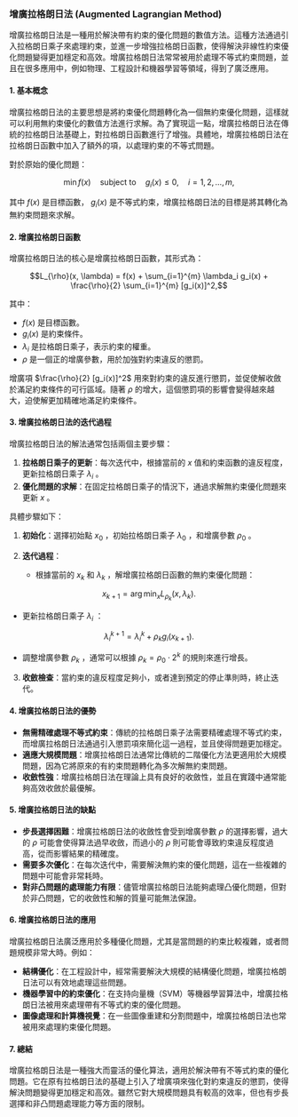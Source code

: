 ### 增廣拉格朗日法 (Augmented Lagrangian Method)

增廣拉格朗日法是一種用於解決帶有約束的優化問題的數值方法。這種方法通過引入拉格朗日乘子來處理約束，並進一步增強拉格朗日函數，使得解決非線性約束優化問題變得更加穩定和高效。增廣拉格朗日法常常被用於處理不等式約束問題，並且在很多應用中，例如物理、工程設計和機器學習等領域，得到了廣泛應用。

#### 1. **基本概念**

增廣拉格朗日法的主要思想是將約束優化問題轉化為一個無約束優化問題，這樣就可以利用無約束優化的數值方法進行求解。為了實現這一點，增廣拉格朗日法在傳統的拉格朗日法基礎上，對拉格朗日函數進行了增強。具體地，增廣拉格朗日法在拉格朗日函數中加入了額外的項，以處理約束的不等式問題。

對於原始的優化問題：

$$\min f(x) \quad \text{subject to} \quad g_i(x) \leq 0, \quad i = 1, 2, \dots, m,$$

其中  $`f(x)`$  是目標函數， $`g_i(x)`$  是不等式約束，增廣拉格朗日法的目標是將其轉化為無約束問題來求解。

#### 2. **增廣拉格朗日函數**

增廣拉格朗日法的核心是增廣拉格朗日函數，其形式為：

$$L_{\rho}(x, \lambda) = f(x) + \sum_{i=1}^{m} \lambda_i g_i(x) + \frac{\rho}{2} \sum_{i=1}^{m} [g_i(x)]^2,$$

其中：
-  $`f(x)`$  是目標函數。
-  $`g_i(x)`$  是約束條件。
-  $`\lambda_i`$  是拉格朗日乘子，表示約束的權重。
-  $`\rho`$  是一個正的增廣參數，用於加強對約束違反的懲罰。

增廣項  $`\frac{\rho}{2} [g_i(x)]^2`$  用來對約束的違反進行懲罰，並促使解收斂於滿足約束條件的可行區域。隨著  $`\rho`$  的增大，這個懲罰項的影響會變得越來越大，迫使解更加精確地滿足約束條件。

#### 3. **增廣拉格朗日法的迭代過程**

增廣拉格朗日法的解法通常包括兩個主要步驟：
1. **拉格朗日乘子的更新**：每次迭代中，根據當前的  $`x`$  值和約束函數的違反程度，更新拉格朗日乘子  $`\lambda_i`$ 。
2. **優化問題的求解**：在固定拉格朗日乘子的情況下，通過求解無約束優化問題來更新  $`x`$ 。

具體步驟如下：

1. **初始化**：選擇初始點  $`x_0`$ ，初始拉格朗日乘子  $`\lambda_0`$ ，和增廣參數  $`\rho_0`$ 。

2. **迭代過程**：
   - 根據當前的  $`x_k`$  和  $`\lambda_k`$ ，解增廣拉格朗日函數的無約束優化問題：
     
$$x_{k+1} = \arg \min_{x} L_{\rho_k}(x, \lambda_k).$$

   - 更新拉格朗日乘子  $`\lambda_i`$ ：
     
$$\lambda_i^{k+1} = \lambda_i^k + \rho_k g_i(x_{k+1}).$$

   - 調整增廣參數  $`\rho_k`$ ，通常可以根據  $`\rho_k = \rho_0 \cdot 2^k`$  的規則來進行增長。

3. **收斂檢查**：當約束的違反程度足夠小，或者達到預定的停止準則時，終止迭代。

#### 4. **增廣拉格朗日法的優勢**

- **無需精確處理不等式約束**：傳統的拉格朗日乘子法需要精確處理不等式約束，而增廣拉格朗日法通過引入懲罰項來簡化這一過程，並且使得問題更加穩定。
- **適應大規模問題**：增廣拉格朗日法通常比傳統的二階優化方法更適用於大規模問題，因為它將原來的有約束問題轉化為多次解無約束問題。
- **收斂性強**：增廣拉格朗日法在理論上具有良好的收斂性，並且在實踐中通常能夠高效收斂於最優解。

#### 5. **增廣拉格朗日法的缺點**

- **步長選擇困難**：增廣拉格朗日法的收斂性會受到增廣參數  $`\rho`$  的選擇影響，過大的  $`\rho`$  可能會使得算法過早收斂，而過小的  $`\rho`$  則可能會導致約束違反程度過高，從而影響結果的精確度。
- **需要多次優化**：在每次迭代中，需要解決無約束的優化問題，這在一些複雜的問題中可能會非常耗時。
- **對非凸問題的處理能力有限**：儘管增廣拉格朗日法能夠處理凸優化問題，但對於非凸問題，它的收斂性和解的質量可能無法保證。

#### 6. **增廣拉格朗日法的應用**

增廣拉格朗日法廣泛應用於多種優化問題，尤其是當問題的約束比較複雜，或者問題規模非常大時。例如：

- **結構優化**：在工程設計中，經常需要解決大規模的結構優化問題，增廣拉格朗日法可以有效地處理這些問題。
- **機器學習中的約束優化**：在支持向量機（SVM）等機器學習算法中，增廣拉格朗日法被用來處理帶有不等式約束的優化問題。
- **圖像處理和計算機視覺**：在一些圖像重建和分割問題中，增廣拉格朗日法也常被用來處理約束優化問題。

#### 7. **總結**

增廣拉格朗日法是一種強大而靈活的優化算法，適用於解決帶有不等式約束的優化問題。它在原有拉格朗日法的基礎上引入了增廣項來強化對約束違反的懲罰，使得解決問題變得更加穩定和高效。雖然它對大規模問題具有較高的效率，但也有步長選擇和非凸問題處理能力等方面的限制。